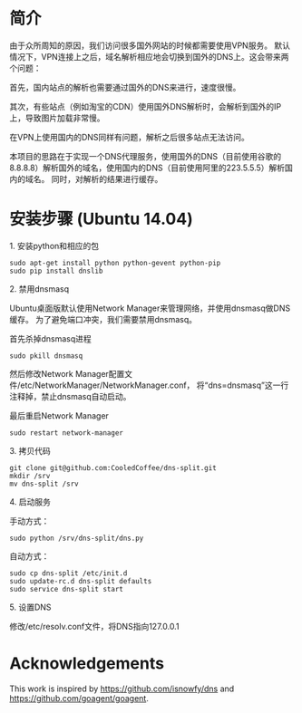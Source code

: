 # 简介
由于众所周知的原因，我们访问很多国外网站的时候都需要使用VPN服务。
默认情况下，VPN连接上之后，域名解析相应地会切换到国外的DNS上。这会带来两个问题：

首先，国内站点的解析也需要通过国外的DNS来进行，速度很慢。

其次，有些站点（例如淘宝的CDN）使用国外DNS解析时，会解析到国外的IP上，导致图片加载非常慢。

在VPN上使用国内的DNS同样有问题，解析之后很多站点无法访问。

本项目的思路在于实现一个DNS代理服务，使用国外的DNS（目前使用谷歌的8.8.8.8）解析国外的域名，使用国内的DNS（目前使用阿里的223.5.5.5）解析国内的域名。
同时，对解析的结果进行缓存。

# 安装步骤 (Ubuntu 14.04)

1\. 安装python和相应的包

	sudo apt-get install python python-gevent python-pip
	sudo pip install dnslib

2\. 禁用dnsmasq

Ubuntu桌面版默认使用Network Manager来管理网络，并使用dnsmasq做DNS缓存。
为了避免端口冲突，我们需要禁用dnsmasq。

首先杀掉dnsmasq进程

	sudo pkill dnsmasq

然后修改Network Manager配置文件/etc/NetworkManager/NetworkManager.conf，
将“dns=dnsmasq”这一行注释掉，禁止dnsmasq自动启动。

最后重启Network Manager

	sudo restart network-manager

3\. 拷贝代码

	git clone git@github.com:CooledCoffee/dns-split.git
	mkdir /srv
	mv dns-split /srv

4\. 启动服务

手动方式：

	sudo python /srv/dns-split/dns.py

自动方式：

	sudo cp dns-split /etc/init.d
	sudo update-rc.d dns-split defaults
	sudo service dns-split start

5\. 设置DNS

修改/etc/resolv.conf文件，将DNS指向127.0.0.1

# Acknowledgements

This work is inspired by <a href="https://github.com/isnowfy/dns" target="_blank">https://github.com/isnowfy/dns</a> and <a href="https://github.com/goagent/goagent" target="_blank">https://github.com/goagent/goagent</a>.

